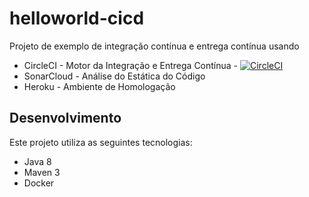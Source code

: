# helloworld-cicd

Projeto de exemplo de integração contínua e entrega contínua usando

* CircleCI - Motor da Integração e Entrega Contínua - [![CircleCI](https://circleci.com/gh/rcvieira/helloworld-cicd.svg?style=svg)](https://circleci.com/gh/rcvieira/helloworld-cicd)
* SonarCloud - Análise do Estática do Código
* Heroku - Ambiente de Homologação

## Desenvolvimento

Este projeto utiliza as seguintes tecnologias:
* Java 8
* Maven 3
* Docker

